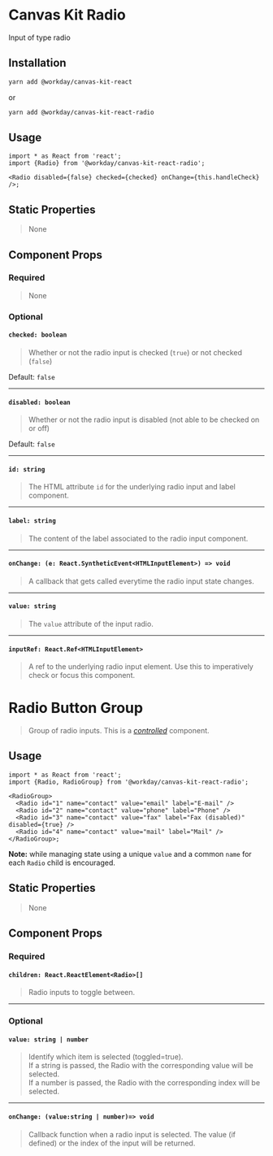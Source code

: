# Canvas Kit Radio

Input of type radio

## Installation

```sh
yarn add @workday/canvas-kit-react
```

or

```sh
yarn add @workday/canvas-kit-react-radio
```

## Usage

```tsx
import * as React from 'react';
import {Radio} from '@workday/canvas-kit-react-radio';

<Radio disabled={false} checked={checked} onChange={this.handleCheck} />;
```

## Static Properties

> None

## Component Props

### Required

> None

### Optional

#### `checked: boolean`

> Whether or not the radio input is checked (`true`) or not checked (`false`)

Default: `false`

---

#### `disabled: boolean`

> Whether or not the radio input is disabled (not able to be checked on or off)

Default: `false`

---

#### `id: string`

> The HTML attribute `id` for the underlying radio input and label component.

---

#### `label: string`

> The content of the label associated to the radio input component.

---

#### `onChange: (e: React.SyntheticEvent<HTMLInputElement>) => void`

> A callback that gets called everytime the radio input state changes.

---

#### `value: string`

> The `value` attribute of the input radio.

---

#### `inputRef: React.Ref<HTMLInputElement>`

> A ref to the underlying radio input element. Use this to imperatively check or focus this
> component.

# Radio Button Group

> Group of radio inputs. This is a
> [_controlled_](https://reactjs.org/docs/forms.html#controlled-components) component.

## Usage

```tsx
import * as React from 'react';
import {Radio, RadioGroup} from '@workday/canvas-kit-react-radio';

<RadioGroup>
  <Radio id="1" name="contact" value="email" label="E-mail" />
  <Radio id="2" name="contact" value="phone" label="Phone" />
  <Radio id="3" name="contact" value="fax" label="Fax (disabled)" disabled={true} />
  <Radio id="4" name="contact" value="mail" label="Mail" />
</RadioGroup>;
```

**Note:** while managing state using a unique `value` and a common `name` for each `Radio` child is
encouraged.

## Static Properties

> None

## Component Props

### Required

#### `children: React.ReactElement<Radio>[]`

> Radio inputs to toggle between.

---

### Optional

#### `value: string | number`

> Identify which item is selected (toggled=true).  
> If a string is passed, the Radio with the corresponding value will be selected.  
> If a number is passed, the Radio with the corresponding index will be selected.

---

#### `onChange: (value:string | number)=> void`

> Callback function when a radio input is selected. The value (if defined) or the index of the input
> will be returned.

